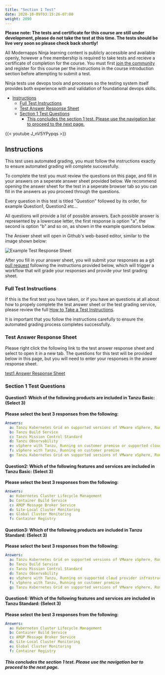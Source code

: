 ```yaml
---
title: "Section 1 Test"
date: 2020-10-09T03:15:26-07:00
weight: 2090
---
```


**Please note: The tests and certificate for this course are still under development, please do not take the test at this time. The tests should be live very soon so please check back shortly!** 

All Modernapps Ninja learning content is publicly accessible and available openly, however a free membership is required to take tests and recieve a certificate of completion for the course. You must first [join the community](https://modernapps.ninja/about/membership/) and register for this course per the instructions in the course introduction section before attempting to submit a test.

Ninja tests use devops tools and processes so the testing system itself provides both experience with and validation of foundational devops skills. 

- [Instructions](#instructions)
  - [Full Test Instructions](#full-test-instructions)
  - [Test Answer Response Sheet](#test-answer-response-sheet)
  - [Section 1 Test Questions](#section-1-test-questions)
      - [This concludes the section 1 test. Please use the navigation bar to proceed to the next page.](#this-concludes-the-section-1-test-please-use-the-navigation-bar-to-proceed-to-the-next-page)

{{< youtube J_nV5YPypqs >}}

## Instructions

This test uses automated grading, you must follow the instructions exactly to ensure automated grading will complete successfully. 

To complete the test you must review the questions on this page, and fill in your answers on a seperate answer sheet provided below. We recommend opening the answer sheet for the test in a seperate browser tab so you can fill in the answers as you proceed through the questions. 

Every question in this test is titled "Question" followed by its order, for example Question1, Question2 etc...

All questions will provide a list of possible answers. Each possible answer is represented by a lowercase letter, the first response is option "a", the second is option "b" and so on, as shown in the example questions below. 

The Answer sheet will open in Github's web-based editor, similar to the image shown below:

![Example Test Response Sheet](/introtanzustandard_ts7297/admin/assets/images/blank_test_screen_example.png)  

After you fill in your answer sheet, you will submit  your responses as a git [pull request](https://docs.github.com/en/github/collaborating-with-issues-and-pull-requests/about-pull-requests) following the instructions provided below, which will trigger a workflow that will grade your responses and provide your test grading sheet. 

### Full Test Instructions

If this is the first test you have taken, or if you have an questions at all about how to propely complete the test answer sheet or the test grading service, please review the full [How to Take a Test Instructions](https://modernapps.ninja/course_repo_template_ct8279/docs/reference/testinstructions/).  

It is important that you follow the instructions carefully to ensure the automated grading process completes successfully.

### Test Answer Response Sheet

Please right click the following link to the test answer response sheet and select to open it in a new tab. The questions for this test will be provided below in this page, but you will need to enter your responses in the answer response sheet. 

[test1 Answer Response Sheet](https://github.com/modernappsninja/introtanzustandard_ts7297/edit/main/static/admin/userdata/tests/test1.yml)  

### Section 1 Test Questions

#### **Question1:** Which of the following products are included in Tanzu Basic: (Select 3) <!-- omit in toc -->

**Please select the best 3 responses from the following:**

```yml
Answers:
  a: Tanzu Kubernetes Grid on supported versions of VMware vSphere, Running on customer premise
  b: Tanzu Build Service 
  c: Tanzu Mission Control Standard
  d: Tanzu Observability
  e: vSphere with Tanzu, Running on customer premise or supported cloud provider
  f: vSphere with Tanzu, Running on customer premise
  g: Tanzu Kubernetes Grid on supported versions of VMware vSphere, Running on customer premise or cloud provider
```

#### **Question2:** Which of the following features and services are included in Tanzu Basic: (Select 3) <!-- omit in toc -->

**Please select the best 3 responses from the following:**

```yml
Answers:
  a: Kubernetes Cluster Lifecycle Management
  b: Container Build Service
  c: AMQP Message Broker Service
  d: Site-Local Cluster Monitoring
  e: Global Cluster Monitoring
  f: Container Registry
```

#### **Question3:** Which of the following products are included in Tanzu Standard: (Select 3) <!-- omit in toc -->

**Please select the best 3 responses from the following:**

```yml
Answers:
  a: Tanzu Kubernetes Grid on supported versions of VMware vSphere, Running on customer premise
  b: Tanzu Build Service 
  c: Tanzu Mission Control Standard
  d: Tanzu Observability
  e: vSphere with Tanzu, Running on supported cloud provider infrastructure
  f: vSphere with Tanzu, Running on customer premise
  g: Tanzu Kubernetes Grid on supported versions of VMware vSphere, Running on cloud provider infrastructure
```

#### **Question4:** Which of the following features and services are included in Tanzu Standard: (Select 3) <!-- omit in toc -->

**Please select the best 3 responses from the following:**

```yml
Answers:
  a: Kubernetes Cluster Lifecycle Management
  b: Container Build Service
  c: AMQP Message Broker Service
  d: Site-Local Cluster Monitoring
  e: Global Cluster Monitoring
  f: Container Registry
```


##### This concludes the section 1 test. Please use the navigation bar to proceed to the next page.
